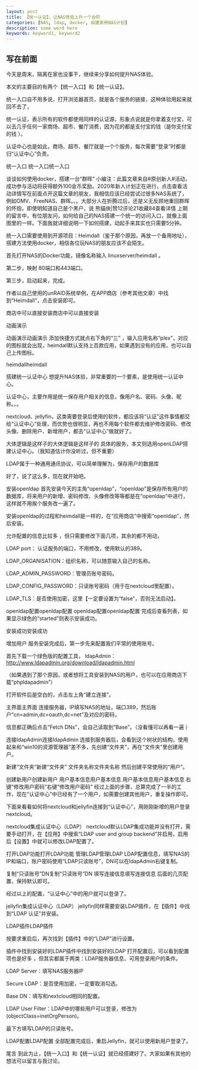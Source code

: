 ```yaml
---
layout: post
title: 【统一认证】，让NAS体验上升一个台阶
categories: [NAS, ldap, docker, 自建家用NAS计划]
description: some word here
keywords: keyword1, keyword2
---
```


## 写在前面
今天是周末，隔离在家也没事干，继续来分享如何提升NAS体验。

本文的主要目的有两个【统一入口】和【统一认证】。

统一入口自不用多说，打开浏览器首页，就是各个服务的链接，这种体验用起来就回不去了，

统一认证，表示所有的软件都使用同样的认证源，形象点说就是你拿着支付宝，可以去几乎任何一家商场、超市、餐厅消费，因为花的都是支付宝的钱（是你支付宝的钱 ）。

认证中心也是如此，商场、超市、餐厅就是一个个服务，每次需要“登录”时都是归“认证中心”负责。



统一入口
统一入口统一入口

谈谈如何使用docker，搭建一台“群晖”
小编注：此篇文章来自#原创新人#活动，成功参与活动将获得额外100金币奖励。2020年新人计划正在进行，点击查看活动详情写在前面点开这篇文章的朋友，我相信应该已经尝试过很多NAS系统了，例如OMV、FreeNAS、群晖。。。大部分人在折腾过后，还是义无反顾地重回群晖的怀抱，即使明知道自己是个黑户，说
熊貓俠|赞12评论21收藏84查看详情
上期的留言中，有位朋友问，如何给自己的NAS搭建一个统一的访问入口，就像上面图里的一样。下面我就详细说明一下如何搭建，动起手来其实也只需要5分钟。

统一入口需要使用到开源项目：Heimdall（鉴于那个原因，再放一个备用地址），搭建方法使用docker，相信各位玩NAS的朋友应该不会陌生。

首先打开NAS的Docker功能，镜像名称输入 linuxserver/heimdall 。

第二步，映射 80端口和443端口。

第三步，启动起来，完成。 



​作者以自己使用的unRAID系统举例，在APP商店（参考其他文章）中找到“Heimdall”，点击安装即可。

商店中可以直接安装商店中可以直接安装


动画演示 

动画演示动画演示
添加快捷方式就点右下角的“三” ，输入应用名称“plex”，对应的图标就会出现，heimdall默认支持上百款应用，如果遇到没有的应用，也可以自己上传图标。

heimdallheimdall


搭建统一认证中心
想提升NAS体验，非常重要的一个要素，是使用统一认证中心。

认证中心，主要作用是统一保存用户相关的信息，像用户名、密码、头像、昵称。。。

nextcloud、jellyfin，这类需要登录后使用的软件，都应该将“认证”这件事情都交给“认证中心”处理，而优势也很明显，再也不用每个软件都去维护修改密码、修改头像、删除用户、新增用户，都去“认证中心”做就好了。

大体逻辑是这样子的大体逻辑是这样子的
具体的服务，本文则选用openLDAP搭建认证中心。（我知道估计你没听过，但不重要） 

LDAP属于一种通用通讯协议，可以简单理解为，保存用户的数据库

好了，说了这么多，现在就开始吧。



安装openldap
首先安装今天的主角“openldap”，“openldap”是保存所有用户的数据库，将来用户的新增、密码修改、头像修改等等都是在“openldap”中进行，这样就不用挨个服务改一遍了。

安装openldap的过程和heimdall是一样的，在“应用商店”中搜索“openldap”，然后安装。

允许配置的信息比较多 ，但只需要修改下面几项，其余的都不用动，

LDAP port： 认证服务的端口，不用修改，使用默认的389。

LDAP_ORGANISATION：组织名称，可以随意输入自己的名称。

LDAP_ADMIN_PASSWORD：管理员账号密码。

LDAP_CONFIG_PASSWORD：只读账号密码（用于在nextcloud里配置）。

LDAP_TLS：是否使用加密，这里【一定要设置为“false”，否则无法启动】。



openldap配置openldap配置
openldap配置openldap配置
完成后查看列表，如果显示绿色的“started”则表示安装成功。 

安装成功安装成功


增加用户
服务安装完成后，第一步先来配置我们平常的使用账号。

首先下载一个绿色版的配置工具， ldapAdmin：http://www.ldapadmin.org/download/ldapadmin.html

（如果遇到了那个原因，或者想将工具安装到NAS的用户，也可以在应用商店下载“phpldapadmin”）



打开软件后是空白的，点击左上角“建立连接”。

主界面主界面
连接服务器，IP填写NAS的地址，端口389，然后账户“cn=admin,dc=oauth,dc=net”及对应的密码，

信息都正确后点击“Fetch DNs”，会自己读取到“Base”。（没看懂可以再看一遍 ）

连接ldapAdmin连接ldapAdmin
 连接到服务器后，会看到这个树状的结构，使用起来和“win10的资源管理器”差不多，先创建“文件夹”，再在“文件夹”里创建用户。

新建“文件夹”新建“文件夹”
文件夹名称文件夹名称
然后创建平常使用的“用户”。

创建新用户创建新用户
用户基本信息用户基本信息
用户基本信息用户基本信息
右键“修改用户密码”右键“修改用户密码”
经过上面的步骤，总算完成了一半的工作，现在“认证中心”中已经有了一个用户，如需要创建其他用户，重复操作即可。

下面来看看如何将nextcloud和jellyfin连接到“认证中心”，用刚刚新增的用户登录nextcloud。



nextcloud集成认证中心（LDAP）
nextcloud默认LDAP集成功能并没有打开，需要手动打开，在【应用】中搜索“LDAP user and group backend”并启用，启用后【设置】中就可以修改LDAP配置了。

打开LDAP功能打开LDAP功能
管理LDAP管理LDAP
LDAP配置信息，填写NAS的IP和端口，账户密码使用“LDAP只读账号”，DN可以在ldapAdmin右键复制。

复制“只读账号”DN复制“只读账号”DN
填写连接信息填写连接信息
后面的几页配置，保持默认即可。




经过以上的配置，“认证中心”中的用户就可以登录了。 




jellyfin集成认证中心（LDAP）
jellyfin同样需要安装LDAP插件，在【插件】中找到“LDAP 认证”并安装。

LDAP插件LDAP插件

按要求重启后，再次找到【插件】中的“LDAP”进行设置。

插件中找到安装好的LDAP插件中找到安装好的LDAP
打开配置后，可以看到配置项也是好多 ，但其实都属于两类：LDAP服务器信息、可用登录用户的条件。

LDAP Server：填写NAS服务器IP

Secure LDAP：是否使用加密，一定要取消勾选。

Base DN：填写和nextcloud相同的配置。

LDAP User Filter：LDAP中的哪些用户可以登录，修改为(objectClass=inetOrgPerson)。

最下方填写LDAP的只读账号。

LDAP配置LDAP配置
 全部配置完成后，重启Jellyfin，就可以使用新用户登录了。


尾言
到此为止，【统一入口】和【统一认证】就已经搭建好了。大家如果有其他的想法可以留言与我讨论。


   